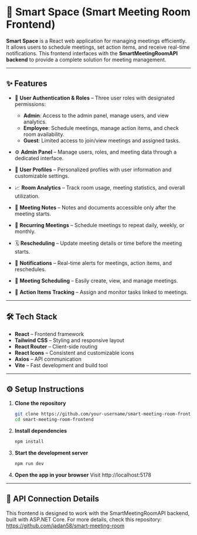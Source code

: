 # 📅 Smart Space (Smart Meeting Room Frontend)

**Smart Space** is a React web application for managing meetings efficiently. It allows users to schedule meetings, set action items, and receive real-time notifications. This frontend interfaces with the **SmartMeetingRoomAPI backend** to provide a complete solution for meeting management.

---

## ✨ Features

- 🔐 **User Authentication & Roles** – Three user roles with designated permissions:  
  - **Admin**: Access to the admin panel, manage users, and view analytics.  
  - **Employee**: Schedule meetings, manage action items, and check room availability.  
  - **Guest**: Limited access to join/view meetings and assigned tasks.  

- ⚙️ **Admin Panel** – Manage users, roles, and meeting data through a dedicated interface.  
- 👤 **User Profiles** – Personalized profiles with user information and customizable settings.  
- 📈 **Room Analytics** – Track room usage, meeting statistics, and overall utilization.  
- 📝 **Meeting Notes** – Notes and documents accessible only after the meeting starts.  
- 🔁 **Recurring Meetings** – Schedule meetings to repeat daily, weekly, or monthly.  
- 🗓️ **Rescheduling** – Update meeting details or time before the meeting starts.  
- 🔔 **Notifications** – Real-time alerts for meetings, action items, and reschedules.  
- 📆 **Meeting Scheduling** – Easily create, view, and manage meetings.  
- 📝 **Action Items Tracking** – Assign and monitor tasks linked to meetings.  

---

## 🛠️ Tech Stack

- **React** – Frontend framework  
- **Tailwind CSS** – Styling and responsive layout  
- **React Router** – Client-side routing  
- **React Icons** – Consistent and customizable icons  
- **Axios** – API communication  
- **Vite** – Fast development and build tool  

---

## ⚙️ Setup Instructions

1. **Clone the repository**  
   ```bash
   git clone https://github.com/your-username/smart-meeting-room-frontend.git
   cd smart-meeting-room-frontend
2. **Install dependencies**
   ```bash
   npm install
3. **Start the development server**
   ```bash
   npm run dev
4. **Open the app in your browser**
   Visit http://localhost:5178

---

## 🔗 API Connection Details

This frontend is designed to work with the SmartMeetingRoomAPI backend, built with ASP.NET Core. 
For more details, check this repository:
https://github.com/jadan58/smart-meeting-room
